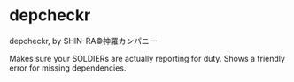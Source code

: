 # depcheckr

depcheckr, by SHIN-RA©神羅カンパニー

Makes sure your SOLDIERs are actually reporting for duty.  Shows a friendly error for missing dependencies.

